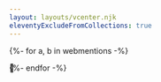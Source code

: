```yaml
---
layout: layouts/vcenter.njk
eleventyExcludeFromCollections: true
---
```

<style>
.bee { position: absolute; }
@keyframes vertical {
	to { transform: translateY(100px); }
}
@keyframes horizontal {
	to { right: 700px; }
}
.page-wrapper {
	position: relative;
	height: 500px;
}
</style>
{%- for a, b in webmentions -%}
<div class="bee" style="top: {{ range(0, 500, 50) | random }}px; right: -{{ range(10, 200, 40) | random }}px; animation: horizontal {{ range(3, 10) | random }}s linear infinite, vertical {{ range(1, 3, 0.5) | random }}s alternate infinite ease-in-out;">🐝</div>
{%- endfor -%}
<script>
window.onload = function() {
	window.addEgg && window.addEgg('bee')
}
</script>